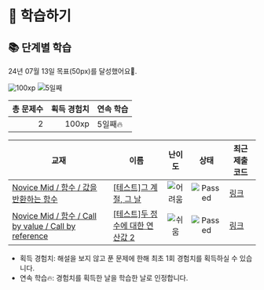 # 📖 학습하기

## 📚 단계별 학습
24년 07월 13일 목표(50px)를 달성했어요🥳.

![100xp](https://img.shields.io/badge/EXP-100xp-%235cb85c.svg?for-the-badge)
![5일째](https://img.shields.io/badge/연속학습-5일째-%23E34F26.svg?for-the-badge)

|총 문제수|획득 경험치|연속 학습|
|---:|---:|---|
2|100xp|5일째🔥|

|교재|이름|난이도|상태|최근 제출 코드|
|---|---|:---:|:---:|---|
|[Novice Mid / 함수 / 값을 반환하는 함수](https://www.codetree.ai/missions?missionId=5)|[[테스트]그 계절, 그 날](https://www.codetree.ai/missions/5/problems/that-season-that-day)|![어려움][hard]|![Passed][passed]|[링크](https://github.com/SR-Kwon/codetree-TILs/blob/main/240713/%EA%B7%B8%20%EA%B3%84%EC%A0%88%2C%20%EA%B7%B8%20%EB%82%A0/that-season-that-day.cpp)|
|[Novice Mid / 함수 / Call by value / Call by reference](https://www.codetree.ai/missions?missionId=5)|[[테스트]두 정수에 대한 연산값 2](https://www.codetree.ai/missions/5/problems/operational-values-for-two-integers-2)|![쉬움][easy]|![Passed][passed]|[링크](https://github.com/SR-Kwon/codetree-TILs/blob/main/240713/%EB%91%90%20%EC%A0%95%EC%88%98%EC%97%90%20%EB%8C%80%ED%95%9C%20%EC%97%B0%EC%82%B0%EA%B0%92%202/operational-values-for-two-integers-2.cpp)|


* 획득 경험치: 해설을 보지 않고 푼 문제에 한해 최초 1회 경험치를 획득하실 수 있습니다.
* 연속 학습🔥: 경험치를 획득한 날을 학습한 날로 인정합니다.










[b5]: https://img.shields.io/badge/Bronze_5-%235D3E31.svg
[b4]: https://img.shields.io/badge/Bronze_4-%235D3E31.svg
[b3]: https://img.shields.io/badge/Bronze_3-%235D3E31.svg
[b2]: https://img.shields.io/badge/Bronze_2-%235D3E31.svg
[b1]: https://img.shields.io/badge/Bronze_1-%235D3E31.svg
[s5]: https://img.shields.io/badge/Silver_5-%23394960.svg
[s4]: https://img.shields.io/badge/Silver_4-%23394960.svg
[s3]: https://img.shields.io/badge/Silver_3-%23394960.svg
[s2]: https://img.shields.io/badge/Silver_2-%23394960.svg
[s1]: https://img.shields.io/badge/Silver_1-%23394960.svg
[g5]: https://img.shields.io/badge/Gold_5-%23FFC433.svg
[g4]: https://img.shields.io/badge/Gold_4-%23FFC433.svg
[g3]: https://img.shields.io/badge/Gold_3-%23FFC433.svg
[g2]: https://img.shields.io/badge/Gold_2-%23FFC433.svg
[g1]: https://img.shields.io/badge/Gold_1-%23FFC433.svg
[p5]: https://img.shields.io/badge/Platinum_5-%2376DDD8.svg
[p4]: https://img.shields.io/badge/Platinum_4-%2376DDD8.svg
[p3]: https://img.shields.io/badge/Platinum_3-%2376DDD8.svg
[p2]: https://img.shields.io/badge/Platinum_2-%2376DDD8.svg
[p1]: https://img.shields.io/badge/Platinum_1-%2376DDD8.svg
[passed]: https://img.shields.io/badge/Passed-%23009D27.svg
[failed]: https://img.shields.io/badge/Failed-%23D24D57.svg
[easy]: https://img.shields.io/badge/쉬움-%235cb85c.svg?for-the-badge
[medium]: https://img.shields.io/badge/보통-%23FFC433.svg?for-the-badge
[hard]: https://img.shields.io/badge/어려움-%23D24D57.svg?for-the-badge